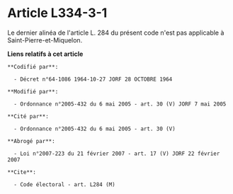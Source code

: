 # Article L334-3-1

Le dernier alinéa de l'article L. 284 du présent code n'est pas applicable à Saint-Pierre-et-Miquelon.

**Liens relatifs à cet article**

	**Codifié par**:

	  - Décret n°64-1086 1964-10-27 JORF 28 OCTOBRE 1964

	**Modifié par**:

	  - Ordonnance n°2005-432 du 6 mai 2005 - art. 30 (V) JORF 7 mai 2005

	**Cité par**:

	  - Ordonnance n°2005-432 du 6 mai 2005 - art. 30 (V)

	**Abrogé par**:

	  - Loi n°2007-223 du 21 février 2007 - art. 17 (V) JORF 22 février 2007

	**Cite**:

	  - Code électoral - art. L284 (M)
